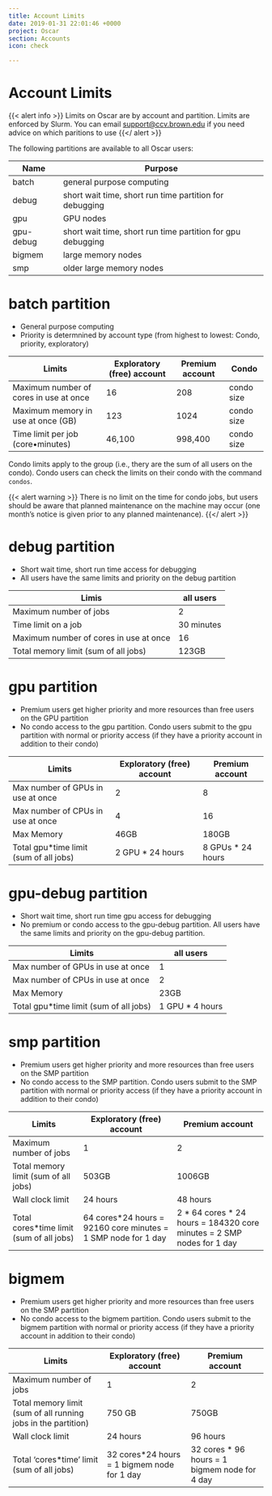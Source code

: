 ```yaml
---
title: Account Limits
date: 2019-01-31 22:01:46 +0000
project: Oscar
section: Accounts
icon: check

---
```

# Account Limits

{{< alert info >}} Limits on Oscar are by account and partition.  Limits are enforced by Slurm. You can email support@ccv.brown.edu if you need advice on which paritions to use {{</ alert >}}

The following partitions are available to all Oscar users:

| Name | Purpose |
| --- | --- |
| batch | general purpose computing |
| debug | short wait time, short run time partition for debugging |
| gpu | GPU nodes |
| gpu-debug | short wait time, short run time partition for gpu debugging |
| bigmem | large memory nodes |
| smp | older large memory nodes |

# batch partition

* General purpose computing
* Priority is determnined by account type (from highest
  to lowest: Condo, priority, exploratory)

| Limits | Exploratory (free) account | Premium account | Condo |
| --- | --- | --- | --- |
| Maximum number of cores in use at once | 16 | 208 | condo size |
| Maximum memory in use at once (GB) | 123 | 1024 | condo size | 
| Time limit per job (core•minutes) | 46,100 | 998,400 | condo size |

Condo limits apply to the group (i.e., thery are the sum of all users on the condo). Condo users can check the limits on their condo with the command `condos`.

{{< alert warning >}}
There is no limit on the time for condo jobs, but users should be aware that planned maintenance on the machine may occur (one month’s notice is given prior to any planned maintenance).
{{</ alert >}}

# debug partition

* Short wait time, short run time access for debugging
* All users have the same limits and priority on the debug partition

| Limis | all users |
| --- | --- |
| Maximum number of jobs | 2 |
| Time limit on a job | 30 minutes |
| Maximum number of cores in use at once | 16 |
| Total memory limit (sum of all jobs) | 123GB |

# gpu partition

* Premium users get higher priority and more resources than free users on the GPU partition
* No condo access to the gpu partition.  Condo users submit to the gpu partition with normal or priority access (if they have a priority account in addition to their condo)

| Limits | Exploratory (free) account | Premium account |
| --- | --- | --- |
| Max number of GPUs in use at once | 2 | 8 |
| Max number of CPUs in use at once | 4 | 16 |
| Max Memory | 46GB | 180GB |
| Total gpu*time limit (sum of all jobs) | 2 GPU * 24 hours | 8 GPUs * 24 hours |

# gpu-debug partition

* Short wait time, short run time gpu access for debugging
* No premium or condo access to the gpu-debug partition.  All users have the same limits and priority on the gpu-debug partition.

| Limits | all users |
| --- | --- |
| Max number of GPUs in use at once | 1 |
| Max number of CPUs in use at once | 2 |
| Max Memory | 23GB |
| Total gpu*time limit (sum of all jobs) | 1 GPU * 4 hours |

# smp partition

* Premium users get higher priority and more resources than free users on the SMP partition
* No condo access to the SMP partition.  Condo users submit to the SMP partition with normal or priority access (if they have a priority account in addition to their condo)

| Limits | Exploratory (free) account | Premium account |
| --- | --- | --- |
| Maximum number of jobs | 1 | 2 |
| Total memory limit (sum of all jobs) | 503GB | 1006GB |
| Wall clock limit | 24 hours | 48 hours |
| Total cores*time limit (sum of all jobs) | 64 cores*24 hours = 92160 core minutes = 1 SMP node for 1 day | 2 * 64 cores * 24 hours = 184320 core minutes = 2 SMP nodes for 1 day |

# bigmem

* Premium users get higher priority and more resources than free users on the SMP partition
* No condo access to the bigmem partition.  Condo users submit to the bigmem partition with normal or priority access (if they have a priority account in addition to their condo)

| Limits | Exploratory (free) account | Premium account |
| --- | --- | --- |
| Maximum number of jobs | 1 | 2 |
| Total memory limit (sum of all running jobs in the partition) | 750 GB | 750GB |
| Wall clock limit | 24 hours | 96 hours |
| Total ‘cores*time’ limit (sum of all jobs) | 32 cores*24 hours = 1 bigmem node for 1 day | 32 cores * 96 hours = 1 bigmem node for 4 day |